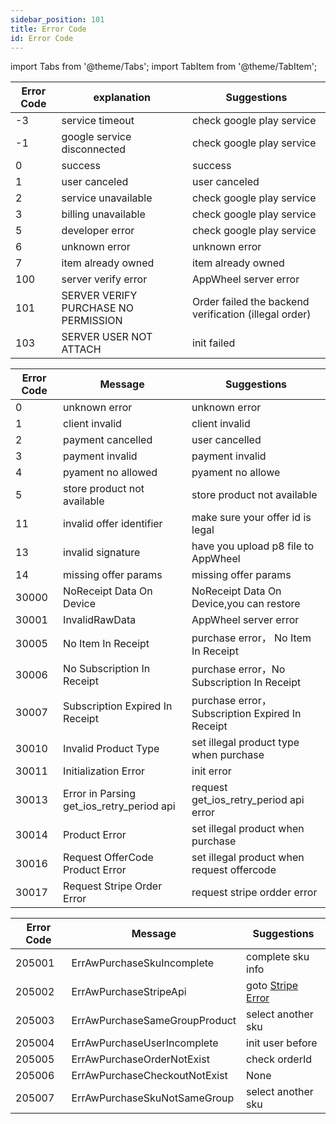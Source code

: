 ```yaml
---
sidebar_position: 101 
title: Error Code 
id: Error Code
---
```



import Tabs from '@theme/Tabs'; 
import TabItem from '@theme/TabItem';

<Tabs>
  <TabItem value="Android" label="Android" default>

|  Error Code | explanation  | Suggestions|
|  ----  | ----  |---- |
| -3  | service timeout | check google play service |
| -1  | google service disconnected | check google play service |
| 0  | success | success|
| 1  | user canceled|user canceled|
| 2  | service unavailable |check google play service|
| 3  | billing unavailable |check google play service|
| 5  | developer error | check google play service|
| 6  | unknown error | unknown error |
| 7  | item already owned |item already owned|
| 100  | server verify error | AppWheel server error|
| 101  | SERVER VERIFY PURCHASE NO PERMISSION | Order failed the backend verification (illegal order) |
| 103  | SERVER USER NOT ATTACH | init failed |

  </TabItem>
  <TabItem value="iOS" label="iOS">


|  Error Code | Message | Suggestions|
|  ----  | ----  |---- |
|  0 | unknown error |unknown error |
|  1 | client invalid |client invalid|
|  2 | payment cancelled |user cancelled|
|  3 | payment invalid |payment invalid|
|  4 | pyament no allowed |pyament no allowe|
|  5 | store product not available | store product not available |
|  11 | invalid offer identifier | make sure your offer id is legal|
|  13 | invalid signature | have you upload p8 file to AppWheel|
|  14 | missing offer params | missing offer params|
| 30000 | NoReceipt Data On Device | NoReceipt Data On Device,you can restore|
| 30001 | InvalidRawData | AppWheel server error|
| 30005 | No Item In Receipt | purchase error， No Item In Receipt |
| 30006 | No Subscription In Receipt | purchase error，No Subscription In Receipt |
| 30007 | Subscription Expired In Receipt | purchase error，Subscription Expired In Receipt|
| 30010 | Invalid Product Type | set illegal product type when purchase|
| 30011 | Initialization Error | init error |
| 30013 | Error in Parsing get_ios_retry_period api  | request get_ios_retry_period api error|
| 30014 | Product Error | set illegal product when purchase |
| 30016 | Request OfferCode Product Error | set illegal product when request offercode |
| 30017 | Request Stripe Order Error | request stripe ordder error|


  </TabItem>
  <TabItem value="Stripe" label="Stripe">

|  Error Code   | Message  |    Suggestions|
|  ----  | ----  | ---- |
| 205001  | ErrAwPurchaseSkuIncomplete | complete sku info |
| 205002  | ErrAwPurchaseStripeApi | goto  [Stripe Error](https://stripe.com/docs/error-codes)  |
| 205003  | ErrAwPurchaseSameGroupProduct | select another sku  |
| 205004  | ErrAwPurchaseUserIncomplete | init user before |
| 205005  | ErrAwPurchaseOrderNotExist | check orderId |
| 205006  | ErrAwPurchaseCheckoutNotExist | None |
| 205007  | ErrAwPurchaseSkuNotSameGroup | select another sku  |

  </TabItem>
</Tabs>